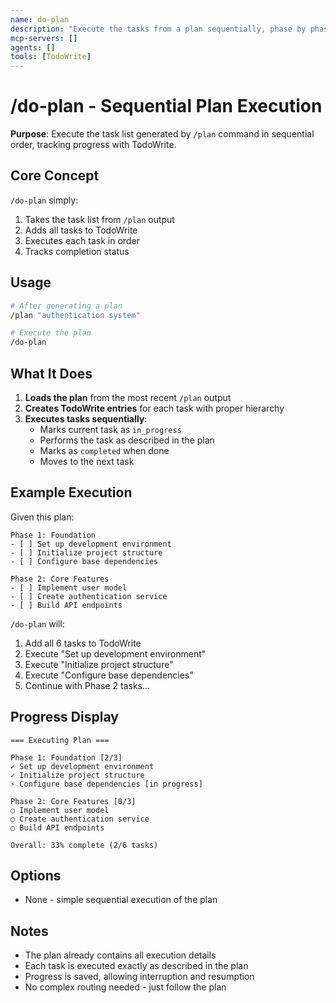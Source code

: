 ```yaml
---
name: do-plan
description: "Execute the tasks from a plan sequentially, phase by phase"
mcp-servers: []
agents: []
tools: [TodoWrite]
---
```


# /do-plan - Sequential Plan Execution

**Purpose**: Execute the task list generated by `/plan` command in sequential order, tracking progress with TodoWrite.

## Core Concept

`/do-plan` simply:
1. Takes the task list from `/plan` output
2. Adds all tasks to TodoWrite
3. Executes each task in order
4. Tracks completion status

## Usage

```bash
# After generating a plan
/plan "authentication system"

# Execute the plan
/do-plan
```

## What It Does

1. **Loads the plan** from the most recent `/plan` output
2. **Creates TodoWrite entries** for each task with proper hierarchy
3. **Executes tasks sequentially**:
   - Marks current task as `in_progress`
   - Performs the task as described in the plan
   - Marks as `completed` when done
   - Moves to the next task

## Example Execution

Given this plan:
```
Phase 1: Foundation
- [ ] Set up development environment
- [ ] Initialize project structure
- [ ] Configure base dependencies

Phase 2: Core Features  
- [ ] Implement user model
- [ ] Create authentication service
- [ ] Build API endpoints
```

`/do-plan` will:
1. Add all 6 tasks to TodoWrite
2. Execute "Set up development environment"
3. Execute "Initialize project structure"
4. Execute "Configure base dependencies"
5. Continue with Phase 2 tasks...

## Progress Display

```
=== Executing Plan ===

Phase 1: Foundation [2/3]
✓ Set up development environment
✓ Initialize project structure
⚡ Configure base dependencies [in progress]

Phase 2: Core Features [0/3]
○ Implement user model
○ Create authentication service
○ Build API endpoints

Overall: 33% complete (2/6 tasks)
```

## Options

- None - simple sequential execution of the plan

## Notes

- The plan already contains all execution details
- Each task is executed exactly as described in the plan
- Progress is saved, allowing interruption and resumption
- No complex routing needed - just follow the plan
